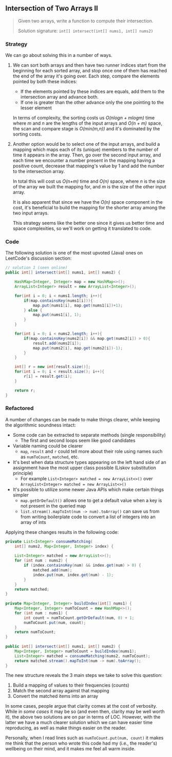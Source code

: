## Intersection of Two Arrays II
> Given two arrays, write a function to compute their intersection.
>
> Solution signature: `int[] intersect(int[] nums1, int[] nums2) `



### Strategy

We can go about solving this in a number of ways.

1. We can sort both arrays and then have two runner indices start from the beginning for each sorted array, and stop once one of them has reached the end of the array it's going over. Each step, compare the elements pointed by both these indices:
   
   * If the elements pointed by these indices are equals, add them to the intersection array and advance both.
   * If one is greater than the other advance only the one pointing to the lesser element
   
   In terms of complexity, the sorting costs us *O(nlogn + mlogm)* time where *m* and *n* are the lengths of the input arrays and *O(n + m)* space, the scan and compare stage is *O(min(m,n))* and it's dominated by the sorting costs.

2. Another option would be to select one of the input arrays, and build a mapping which maps each of its (unique) members to the number of time it appears in the array. Then, go over the second input array, and each time we encounter a number present in the mapping having a positive count, decrease that mapping's value by 1 and add the number to the intersection array. 

   In total this will cost us *O(n+m)* time and *O(n)* space, where *n* is the size of the array we built the mapping for, and *m* is the size of the other input array. 

   It is also apparent that since we have the *O(n)* space component in the cost, it's beneficial to build the mapping for the shorter array among the two input arrays.

   This strategy seems like the better one since it gives us better time and space complexities, so we'll work on getting it translated to code.



### Code

The following solution is one of the most upvoted (Java) ones on LeetCode's discussion section:

```java
// solution 1 (seen online)
public int[] intersect(int[] nums1, int[] nums2) {

	HashMap<Integer, Integer> map = new HashMap<>();
	ArrayList<Integer> result = new ArrayList<Integer>();

	for(int i = 0; i < nums1.length; i++){
	    if(map.containsKey(nums1[i])){
			map.put(nums1[i], map.get(nums1[i])+1);
	    } else {
			map.put(nums1[i], 1);
	    }
	}

	for(int i = 0; i < nums2.length; i++){
	    if(map.containsKey(nums2[i]) && map.get(nums2[i]) > 0){
	        result.add(nums2[i]);
	        map.put(nums2[i], map.get(nums2[i])-1);
	    }
	}

	int[] r = new int[result.size()];
	for(int i = 0; i < result.size(); i++){
	    r[i] = result.get(i);
	}

	return r;
}
```



### Refactored

A number of changes can be made to make things clearer, while keeping the algorithmic soundness intact:

 - Some code can be extracted to separate methods (single responsibility)
	 - The first and second loops seem like good candidates
 - Variable naming could be clearer 
	 - `map`, `result` and `r` could tell more about their role using names such as `numToCount`, `matched`, etc.
 - It's best when data structure types appearing on the left hand side of an assignment have the most upper class possible (Liskov substitution principle)
	 - For example `List<Integer> matched = new ArrayList<>()` over `ArrayList<Integer> matched = new ArrayList<>()`
 - It's possible to utilize some newer Java APIs which make certain things simpler
	 -  `map.getOrDefault()` allows one to get a default value when a key is not present in the queried map
	 - `list.stream().mapToInt(num -> num).toArray()` can save us from from writing boilerplate code to convert a list of integers into an array of ints

Applying these changes results in the following code:

```java
private List<Integer> consumeMatching(
	int[] nums2, Map<Integer, Integer> index) {
	
	List<Integer> matched = new ArrayList<>();  
	for (int num : nums2) {  
		if (index.containsKey(num) && index.get(num) > 0) {  
			matched.add(num);  
			index.put(num, index.get(num) - 1);  
		}
	}  
	return matched;  
}  
  
private Map<Integer, Integer> buildIndex(int[] nums1) {  
	Map<Integer, Integer> numToCount = new HashMap<>();  
	for (int num : nums1) {  
		int count = numToCount.getOrDefault(num, 0) + 1;  
		numToCount.put(num, count);  
	}
	return numToCount;  
}  
  
public int[] intersect(int[] nums1, int[] nums2) {  
	Map<Integer, Integer> numToCount = buildIndex(nums1);  
	List<Integer> matched = consumeMatching(nums2, numToCount);  
	return matched.stream().mapToInt(num -> num).toArray();  
}
```
The new structure reveals the 3 main steps we take to solve this question:

 1. Build a mapping of values to their frequencies (counts)
 3. Match the second array against that mapping
 4. Convert the matched items into an array

In some cases, people argue that clarity comes at the cost of verbosity. 
While in *some cases* it may be so (and even then, clarity may be well worth it), the above two solutions are on par in terms of LOC.  However, with the latter we have a much clearer solution which we can have easier time reproducing, as well as make things easier on the reader.

Personally, when I read lines such as `numToCount.put(num, count)` it makes me think that the person who wrote this code had my (i.e., the reader's) wellbeing on their mind, and it makes me feel all warm inside.

